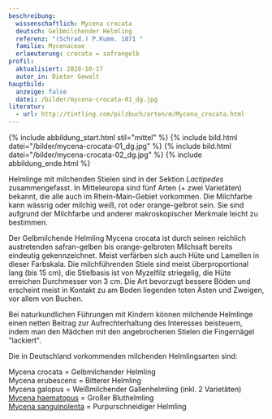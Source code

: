 ```yaml
---
beschreibung:
  wissenschaftlich: Mycena crocata
  deutsch: Gelbmilchender Helmling
  referenz: "(Schrad.) P.Kumm. 1871 "
  familie: Mycenaceae
  erlaeuterung: crocata = safrangelb
profil:
  aktualisiert: 2020-10-17
  autor_in: Dieter Gewalt
hauptbild:
  anzeige: false
  datei: /bilder/mycena-crocata-01_dg.jpg
literatur:
  - url: http://tintling.com/pilzbuch/arten/m/Mycena_crocata.html
---
```

{% include abbildung_start.html stil="mittel" %}
{% include bild.html datei="/bilder/mycena-crocata-01_dg.jpg" %}
{% include bild.html datei="/bilder/mycena-crocata-02_dg.jpg" %}
{% include abbildung_ende.html %}

Helmlinge mit milchenden Stielen sind in der Sektion *Lactipedes* zusammengefasst. In Mitteleuropa sind fünf Arten (+ zwei Varietäten) bekannt, die alle auch im Rhein-Main-Gebiet vorkommen. Die Milchfarbe kann wässrig oder milchig weiß, rot oder orange-gelbrot sein. Sie sind aufgrund der Milchfarbe und anderer makroskopischer Merkmale leicht zu bestimmen.

Der Gelbmilchende Helmling Mycena crocata ist durch seinen reichlich austretenden safran-gelben bis orange-gelbroten Milchsaft bereits eindeutig gekennzeichnet. Meist verfärben sich auch Hüte und Lamellen in dieser Farbskala. Die milchführenden Stiele sind meist überproportional lang (bis 15 cm), die Stielbasis ist von Myzelfilz striegelig, die Hüte erreichen Durchmesser von 3 cm. Die Art bevorzugt bessere Böden und erscheint meist in Kontakt zu am Boden liegenden toten Ästen und Zweigen, vor allem von Buchen.

Bei naturkundlichen Führungen mit Kindern können milchende Helmlinge einen netten Beitrag zur Aufrechterhaltung des Interesses beisteuern, indem man den Mädchen mit den angebrochenen Stielen die Fingernägel "lackiert".

Die in Deutschland vorkommenden milchenden Helmlingsarten sind:

Mycena crocata = Gelbmilchender Helmling\
Mycena erubescens = Bitterer Helmling\
Mycena galopus = Weißmilchender Gallenhelmling (inkl. 2 Varietäten)\
[Mycena haematopus](/pilze/mycena-haematopus-großer-bluthelmling) = Großer Bluthelmling\
[Mycena sanguinolenta](/pilze/mycena-sanguinolenta-purpurschneidiger-helmling) = Purpurschneidiger Helmling